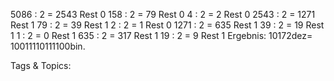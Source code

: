 5086 : 2 = 2543 Rest 0 158 : 2 = 79 Rest 0 4 : 2 = 2 Rest 0
2543 : 2 = 1271 Rest 1 79 : 2 = 39 Rest 1 2 : 2 = 1 Rest 0
1271 : 2 = 635 Rest 1 39 : 2 = 19 Rest 1 1 : 2 = 0 Rest 1
635 : 2 = 317 Rest 1 19 : 2 = 9 Rest 1
Ergebnis: 10172dez= 10011110111100bin.

   Tags & Topics:
   